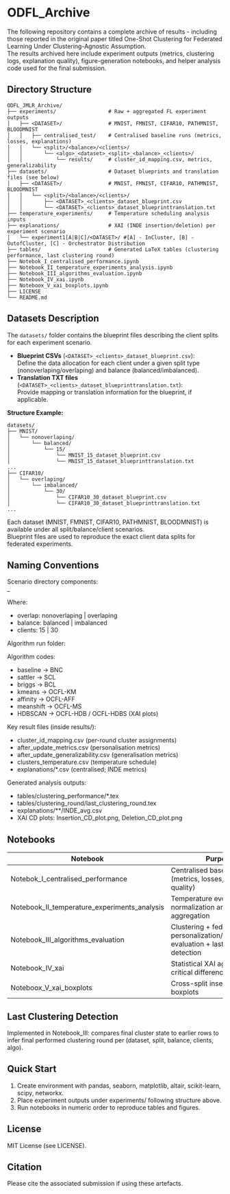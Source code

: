 # ODFL_Archive

The following repository contains a complete archive of results - including those reported in the original paper titled One-Shot Clustering for Federated Learning Under Clustering-Agnostic Assumption.  
The results archived here include experiment outputs (metrics, clustering logs, explanation quality), figure-generation notebooks, and helper analysis code used for the final submission.

## Directory Structure

```
ODFL_JMLR_Archive/
├── experiments/                 # Raw + aggregated FL experiment outputs
│   ├── <DATASET>/               # MNIST, FMNIST, CIFAR10, PATHMNIST, BLOODMNIST
│   │   ├── centralised_test/    # Centralised baseline runs (metrics, losses, explanations)
│   │   └── <split>/<balance>/<clients>/
│   │       └── <algo>_<dataset>_<split>_<balance>_<clients>/
│   │           └── results/     # cluster_id_mapping.csv, metrics, generalizability
├── datasets/                    # Dataset blueprints and translation files (see below)
│   ├── <DATASET>/               # MNIST, FMNIST, CIFAR10, PATHMNIST, BLOODMNIST
│   │   └── <split>/<balance>/<clients>/
│   │       ├── <DATASET>_<clients>_dataset_blueprint.csv
│   │       └── <DATASET>_<clients>_dataset_blueprinttranslation.txt
├── temperature_experiments/     # Temperature scheduling analysis inputs
├── explanations/                # XAI (INDE insertion/deletion) per experiment scenario
│   └── experiment1[A|B|C]/<DATASET>/ #[A] - InCluster, [B] - OutofCluster, [C] - Orchestrator Distribution
├── tables/                      # Generated LaTeX tables (clustering performance, last clustering round)
├── Notebok_I_centralised_performance.ipynb
├── Notebook_II_temperature_experiments_analysis.ipynb
├── Notebook_III_algorithms_evaluation.ipynb
├── Notebook_IV_xai.ipynb
├── Noteboox_V_xai_boxplots.ipynb
├── LICENSE
└── README.md
```

## Datasets Description

The `datasets/` folder contains the blueprint files describing the client splits for each experiment scenario.  
- **Blueprint CSVs** (`<DATASET>_<clients>_dataset_blueprint.csv`):  
  Define the data allocation for each client under a given split type (nonoverlaping/overlaping) and balance (balanced/imbalanced).
- **Translation TXT files** (`<DATASET>_<clients>_dataset_blueprinttranslation.txt`):  
  Provide mapping or translation information for the blueprint, if applicable.

**Structure Example:**
```
datasets/
├── MNIST/
│   └── nonoverlaping/
│       └── balanced/
│           └── 15/
│               └── MNIST_15_dataset_blueprint.csv
│               └── MNIST_15_dataset_blueprinttranslation.txt
...
├── CIFAR10/
│   └── overlaping/
│       └── imbalanced/
│           └── 30/
│               └── CIFAR10_30_dataset_blueprint.csv
│               └── CIFAR10_30_dataset_blueprinttranslation.txt
...
```
Each dataset (MNIST, FMNIST, CIFAR10, PATHMNIST, BLOODMNIST) is available under all split/balance/client scenarios.  
Blueprint files are used to reproduce the exact client data splits for federated experiments.

## Naming Conventions

Scenario directory components:  
<dataset>_<overlap>_<balance>_<clients>

Where:
- overlap: nonoverlaping | overlaping
- balance: balanced | imbalanced
- clients: 15 | 30

Algorithm run folder:  
<algo>_<dataset>_<overlap>_<balance>_<clients>

Algorithm codes:
- baseline → BNC
- sattler → SCL
- briggs → BCL
- kmeans → OCFL-KM
- affinity → OCFL-AFF
- meanshift → OCFL-MS
- HDBSCAN → OCFL-HDB / OCFL-HDBS (XAI plots)

Key result files (inside results/):
- cluster_id_mapping.csv         (per-round cluster assignments)
- after_update_metrics.csv       (personalisation metrics)
- after_update_generalizability.csv (generalisation metrics)
- clusters_temperature.csv       (temperature schedule)
- explanations/*.csv (centralised; INDE metrics)

Generated analysis outputs:
- tables/clustering_performance/*.tex
- tables/clustering_round/last_clustering_round.tex
- explanations/**/INDE_avg.csv
- XAI CD plots: Insertion_CD_plot.png, Deletion_CD_plot.png

## Notebooks

| Notebook | Purpose |
|----------|---------|
| Notebok_I_centralised_performance | Centralised baselines (metrics, losses, explanation quality) |
| Notebook_II_temperature_experiments_analysis | Temperature evolution + normalization and aggregation |
| Notebook_III_algorithms_evaluation | Clustering + federated personalization/generalization evaluation + last clustering detection |
| Notebook_IV_xai | Statistical XAI aggregation + critical difference diagrams |
| Noteboox_V_xai_boxplots | Cross-split insertion/deletion boxplots |

## Last Clustering Detection

Implemented in Notebook_III: compares final cluster state to earlier rows to infer final performed clustering round per (dataset, split, balance, clients, algo).

## Quick Start

1. Create environment with pandas, seaborn, matplotlib, altair, scikit-learn, scipy, networkx.
2. Place experiment outputs under experiments/ following structure above.
3. Run notebooks in numeric order to reproduce tables and figures.

## License

MIT License (see LICENSE).

## Citation

Please cite the associated submission if using these artefacts.